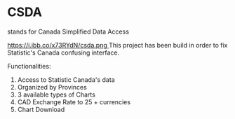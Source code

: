 # CSDA
stands for Canada Simplified Data Access

[https://i.ibb.co/x73RYdN/csda.png
](https://i.ibb.co/x73RYdN/csda.png)
This project has been build in order to fix Statistic's Canada confusing interface.

Functionalities:

1. Access to Statistic Canada's data
2. Organized by Provinces
3. 3 available types of Charts
4. CAD Exchange Rate to 25 + currencies
5. Chart Download



